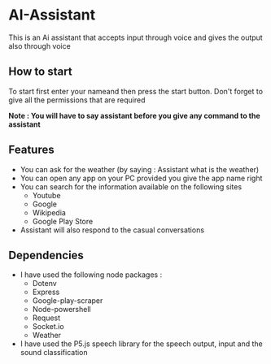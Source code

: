 # AI-Assistant
This is an Ai assistant that accepts input through voice and gives the output also through voice

## How to start
To start first enter your nameand then press the start button. Don't forget to give all the permissions that are required

**Note : You will have to say assistant before you give any command to the assistant**

## Features
* You can ask for the weather (by saying : Assistant what is the weather) 
* You can open any app on your PC provided you give the app name right
* You can search for the information available on the following sites
	* Youtube
	* Google
	* Wikipedia
	* Google Play Store
* Assistant will also respond to the casual conversations

## Dependencies
* I have used the following node packages :
	* Dotenv
	* Express
	* Google-play-scraper
	* Node-powershell
	* Request
	* Socket.io
	* Weather
* I have used the P5.js speech library for the speech output, input and the sound classification
